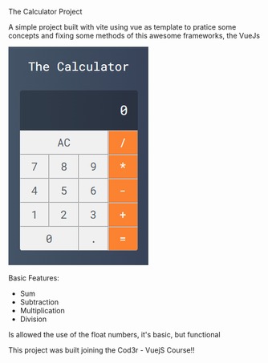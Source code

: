 The Calculator Project

A simple project built with vite using vue as template to pratice some concepts and fixing some methods of this awesome frameworks, the VueJs

![1669943740744](image/README/1669943740744.png)

Basic Features:

- Sum
- Subtraction
- Multiplication
- Division

Is allowed the use of the float numbers, it's basic, but functional

This project was built joining the Cod3r - VuejS Course!!
